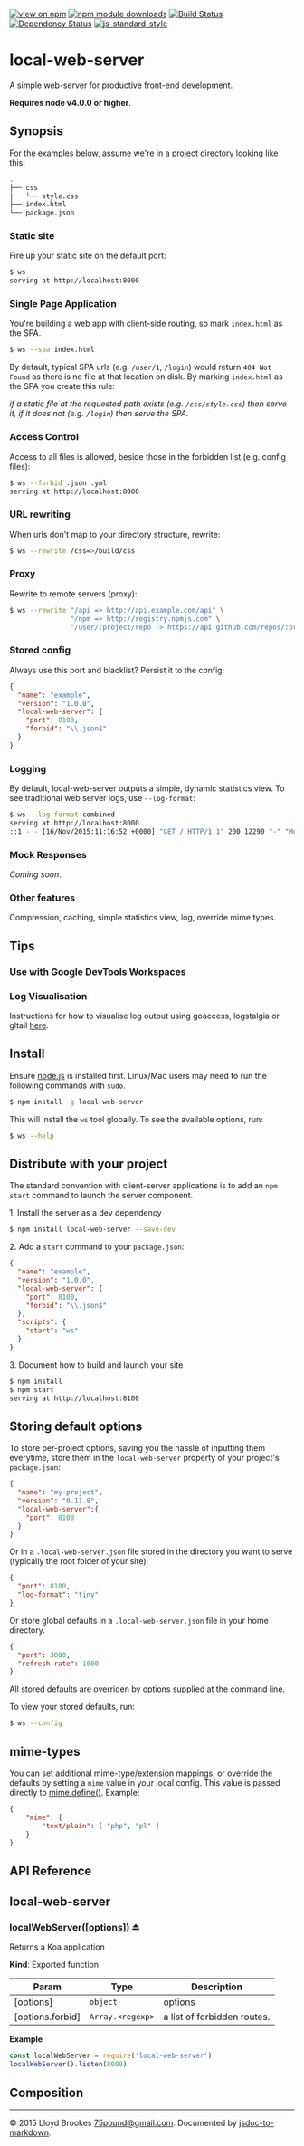 [![view on npm](http://img.shields.io/npm/v/local-web-server.svg)](https://www.npmjs.org/package/local-web-server)
[![npm module downloads](http://img.shields.io/npm/dt/local-web-server.svg)](https://www.npmjs.org/package/local-web-server)
[![Build Status](https://travis-ci.org/75lb/local-web-server.svg?branch=master)](https://travis-ci.org/75lb/local-web-server)
[![Dependency Status](https://david-dm.org/75lb/local-web-server.svg)](https://david-dm.org/75lb/local-web-server)
[![js-standard-style](https://img.shields.io/badge/code%20style-standard-brightgreen.svg)](https://github.com/feross/standard)

# local-web-server
A simple web-server for productive front-end development.

**Requires node v4.0.0 or higher**.

## Synopsis
For the examples below, assume we're in a project directory looking like this:

```sh
.
├── css
│   └── style.css
├── index.html
└── package.json
```

### Static site

Fire up your static site on the default port:
```sh
$ ws
serving at http://localhost:8000
```

### Single Page Application

You're building a web app with client-side routing, so mark `index.html` as the SPA.
```sh
$ ws --spa index.html
```

By default, typical SPA urls (e.g. `/user/1`, `/login`) would return `404 Not Found` as there is no file at that location on disk. By marking `index.html` as the SPA you create this rule:

*if a static file at the requested path exists (e.g. `/css/style.css`) then serve it, if it does not (e.g. `/login`) then serve the SPA.*

### Access Control

Access to all files is allowed, beside those in the forbidden list (e.g. config files):
```sh
$ ws --forbid .json .yml
serving at http://localhost:8000
```

### URL rewriting

When urls don't map to your directory structure, rewrite:
```sh
$ ws --rewrite /css=>/build/css
```

### Proxy

Rewrite to remote servers (proxy):
```sh
$ ws --rewrite "/api => http://api.example.com/api" \
               "/npm => http://registry.npmjs.com" \
               "/user/:project/repo -> https://api.github.com/repos/:project"
```

### Stored config

Always use this port and blacklist? Persist it to the config:
```json
{
  "name": "example",
  "version": "1.0.0",
  "local-web-server": {
    "port": 8100,
    "forbid": "\\.json$"
  }
}
```

### Logging
By default, local-web-server outputs a simple, dynamic statistics view. To see traditional web server logs, use `--log-format`:

```sh
$ ws --log-format combined
serving at http://localhost:8000
::1 - - [16/Nov/2015:11:16:52 +0000] "GET / HTTP/1.1" 200 12290 "-" "Mozilla/5.0 (Macintosh; Intel Mac OS X 10_11_1) AppleWebKit/537.36 (KHTML, like Gecko) Chrome/48.0.2562.0 Safari/537.36"
```

### Mock Responses
*Coming soon*.

### Other features

Compression, caching, simple statistics view, log, override mime types.

## Tips

### Use with Google DevTools Workspaces

### Log Visualisation
Instructions for how to visualise log output using goaccess, logstalgia or gltail [here](https://github.com/75lb/local-web-server/wiki/Log-visualisation).

## Install
Ensure [node.js](http://nodejs.org) is installed first. Linux/Mac users may need to run the following commands with `sudo`.

```sh
$ npm install -g local-web-server
```

This will install the `ws` tool globally. To see the available options, run:
```sh
$ ws --help
```

## Distribute with your project
The standard convention with client-server applications is to add an `npm start` command to launch the server component.

1\. Install the server as a dev dependency

```sh
$ npm install local-web-server --save-dev
```

2\. Add a `start` command to your `package.json`:

```json
{
  "name": "example",
  "version": "1.0.0",
  "local-web-server": {
    "port": 8100,
    "forbid": "\\.json$"
  },
  "scripts": {
    "start": "ws"
  }
}
```

3\. Document how to build and launch your site

```sh
$ npm install
$ npm start
serving at http://localhost:8100
```

## Storing default options
To store per-project options, saving you the hassle of inputting them everytime, store them in the `local-web-server` property of your project's `package.json`:
```json
{
  "name": "my-project",
  "version": "0.11.8",
  "local-web-server":{
    "port": 8100
  }
}
```

Or in a `.local-web-server.json` file stored in the directory you want to serve (typically the root folder of your site):
```json
{
  "port": 8100,
  "log-format": "tiny"
}
```

Or store global defaults in a `.local-web-server.json` file in your home directory.
```json
{
  "port": 3000,
  "refresh-rate": 1000
}
```

All stored defaults are overriden by options supplied at the command line.

To view your stored defaults, run:

```sh
$ ws --config
```

## mime-types
You can set additional mime-type/extension mappings, or override the defaults by setting a `mime` value in your local config. This value is passed directly to [mime.define()](https://github.com/broofa/node-mime#mimedefine). Example:

```json
{
    "mime": {
        "text/plain": [ "php", "pl" ]
    }
}
```

## API Reference

<a name="module_local-web-server"></a>
## local-web-server
<a name="exp_module_local-web-server--localWebServer"></a>
### localWebServer([options]) ⏏
Returns a Koa application

**Kind**: Exported function  

| Param | Type | Description |
| --- | --- | --- |
| [options] | <code>object</code> | options |
| [options.forbid] | <code>Array.&lt;regexp&gt;</code> | a list of forbidden routes. |

**Example**  
```js
const localWebServer = require('local-web-server')
localWebServer().listen(8000)
```

## Composition

* * *

&copy; 2015 Lloyd Brookes <75pound@gmail.com>. Documented by [jsdoc-to-markdown](https://github.com/jsdoc2md/jsdoc-to-markdown).
